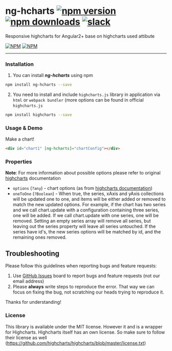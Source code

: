 # ng-hcharts [![npm version](https://badge.fury.io/js/ng2-charts.svg)](http://badge.fury.io/js/ng2-charts) [![npm downloads](https://img.shields.io/npm/dm/ng-hcharts.svg)](https://npmjs.org/ng-hcharts) [![slack](https://ngx-slack.herokuapp.com/badge.svg)](https://ngx-slack.herokuapp.com)
Responsive highcharts for Angular2+ base on highcharts used attibute

[![NPM](https://nodei.co/npm/ng-hcharts.png?downloads=true&downloadRank=true&stars=true)](https://npmjs.org/ng-hcharts)
[![NPM](https://nodei.co/npm-dl/ng-hcharts.png?height=3&months=9)](https://npmjs.org/ng-hcharts)

- - -

### Installation

1. You can install ***ng-hcharts*** using npm

  ```bash
  npm install ng-hcharts --save
  ```
2. You need to install and include `highcharts.js` library in application via `html` or `webpack bundler` (more options can be found in official `highcharts.js` 

  ```bash
  npm install highcharts --save
  ```

### Usage & Demo
 <!-- Demo and API details of ***ng-hcharts*** can be found here:
  [demo](https://whyour.github.io/ng-hcharts/) and [source code](https://github.com/valor-software/ng2-charts/tree/master/demo) -->

Make a chart!

```html
<div id="chart1" [ng-hcharts]="chartConfig"></div>
```

<!-- The `chartConfig` object should be the same as a normal highcharts configuration. Any options that work in highcharts should work here also. 
### Chart types
There are one directive for all chart types: `base-chart`, and there are 6 types of charts: , `line`, `bar`, `radar`, `pie`, `polarArea`, `doughnut`. --> 

### Properties

**Note**: For more information about possible options please refer to original [highcharts](https://www.highcharts.com/docs) documentation

- `options` (`?any`) - chart options (as from [highcharts documentation](https://www.highcharts.com/docs))
- `oneToOne` (`?Boolean`) - When true, the series, xAxis and yAxis collections will be updated one to one, and items will be either added or removed to match the new updated options. For example, if the chart has two series and we call chart.update with a configuration containing three series, one will be added. If we call chart.update with one series, one will be removed. Setting an empty series array will remove all series, but leaving out the series property will leave all series untouched. If the series have id's, the new series options will be matched by id, and the remaining ones removed.


## Troubleshooting

Please follow this guidelines when reporting bugs and feature requests:

1. Use [GitHub Issues](https://github.com/whyour/ng-hcharts/issues) board to report bugs and feature requests (not our email address)
2. Please **always** write steps to reproduce the error. That way we can focus on fixing the bug, not scratching our heads trying to reproduce it.

Thanks for understanding!

### License

This library is available under the MIT license. However it and is a wrapper for Highcharts. Highcharts itself has an own license. So make sure to follow their license as well (https://github.com/highcharts/highcharts/blob/master/license.txt)
